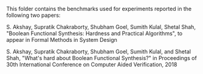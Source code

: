 This folder contains the benchmarks used for experiments reported in the following two papers:

S. Akshay, Supratik Chakraborty, Shubham Goel, Sumith Kulal, Shetal Shah, "Boolean Functional Synthesis: Hardness and Practical Algorithms", to appear in Formal Methods in System Design

S. Akshay, Supratik Chakraborty, Shubham Goel, Sumith Kulal, and Shetal Shah, "What's hard about Boolean Functional Synthesis?" in Proceedings of 30th International Conference on Computer Aided Verification, 2018

